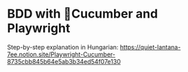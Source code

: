 # BDD with 🥒Cucumber and Playwright

Step-by-step explanation in Hungarian:
https://quiet-lantana-7ee.notion.site/Playwright-Cucumber-8735cbb845b64e5ab3b34ed54f07e130
